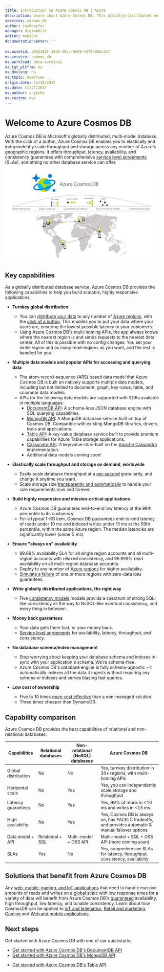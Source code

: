 ```yaml
---
title: Introduction to Azure Cosmos DB | Azure
description: Learn about Azure Cosmos DB. This globally-distributed multi-model database is built for low latency, elastic scalability, and high availability.
services: cosmos-db
author: rockboyfor
manager: digimobile
editor: monicar
documentationcenter: ''

ms.assetid: a855183f-34d4-49cc-9609-1478e465c3b7
ms.service: cosmos-db
ms.workload: data-services
ms.tgt_pltfrm: na
ms.devlang: na
ms.topic: overview
origin.date: 11/15/2017
ms.date: 11/27/2017
ms.author: v-yeche
ms.custom: mvc
---
```


# Welcome to Azure Cosmos DB

Azure Cosmos DB is Microsoft's globally distributed, multi-model database. With the click of a button, Azure Cosmos DB enables you to elastically and independently scale throughput and storage across any number of Azure's geographic regions. It offers throughput, latency, availability, and consistency guarantees with comprehensive [service level agreements](https://www.azure.cn/support/sla/documentdb/) (SLAs), something no other database service can offer.
<!-- Not Avaialble [Try Azure Cosmos DB for free](https://www.azure.cn/try/cosmosdb/)-->

![Azure Cosmos DB is Microsoft's globally distributed database service with elastic scale-out, guaranteed low latency, five consistency models, and comprehensive guaranteed SLAs](./media/introduction/azure-cosmos-db.png)
<!-- Not Avaialble [Try Azure Cosmos DB for free](https://www.azure.cn/try/cosmosdb/)-->

## Key capabilities
As a globally distributed database service, Azure Cosmos DB provides the following capabilities to help you build scalable, highly responsive applications:

* **Turnkey global distribution**
    * You can [distribute your data](distribute-data-globally.md) to any number of [Azure regions](https://www.azure.cn/support/service-dashboard/), with the [click of a button](tutorial-global-distribution-documentdb.md). This enables you to put your data where your users are, ensuring the lowest possible latency to your customers. 
    * Using Azure Cosmos DB's multi-homing APIs, the app always knows where the nearest region is and sends requests to the nearest data center. All of this is possible with no config changes. You set your write-region and as many read-regions as you want, and the rest is handled for you.

* **Multiple data models and popular APIs for accessing and querying data**
    * The atom-record-sequence (ARS) based data model that Azure Cosmos DB is built on natively supports multiple data models, including but not limited to document, graph, key-value, table, and columnar data models.
    * APIs for the following data models are supported with SDKs available in multiple languages:
        * [DocumentDB API](documentdb-introduction.md): A schema-less JSON database engine with SQL querying capabilities.
        * [MongoDB API](mongodb-introduction.md): A MongoDB database service built on top of Cosmos DB. Compatible with existing MongoDB libraries, drivers, tools and applications.
        * [Table API](table-introduction.md): A key-value database service built to provide premium capabilities for Azure Table storage applications.
        * [Cassandra API](cassandra-introduction.md): A key/value store built on the [Apache Cassandra](https://cassandra.apache.org/) implementation. 
        * Additional data models coming soon!
<!--Not Available        * [Graph (Gremlin) API](graph-introduction.md)-->

* **Elastically scale throughput and storage on demand, worldwide**
    * Easily scale database throughput at a [per-second](request-units.md) granularity, and change it anytime you want. 
    * Scale storage size [transparently and automatically](partition-data.md) to handle your size requirements now and forever.

* **Build highly responsive and mission-critical applications**
    * Azure Cosmos DB guarantees end-to-end low latency at the 99th percentile to its customers. 
    * For a typical 1-KB item, Cosmos DB guarantees end-to-end latency of reads under 10 ms and indexed writes under 15 ms at the 99th percentile, within the same Azure region. The median latencies are significantly lower (under 5 ms).

* **Ensure "always on" availability**
    * 99.99% availability SLA for all single region accounts and all multi-region accounts with relaxed consistency, and 99.999% read availability on all multi-region database accounts.
    * Deploy to any number of [Azure regions](https://www.azure.cn/support/service-dashboard/) for higher availability.
    * [Simulate a failure](regional-failover.md) of one or more regions with zero-data loss guarantees. 

* **Write globally distributed applications, the right way**
    * Five [consistency models](consistency-levels.md) models provide a spectrum of strong SQL-like consistency all the way to NoSQL-like eventual consistency, and every thing in between. 

* **Money back guarantees**
    * Your data gets there fast, or your money back. 
    * [Service level agreements](https://www.azure.cn/support/sla/documentdb/) for availability, latency, throughput, and consistency. 

* **No database schema/index management**
    * Stop worrying about keeping your database schema and indexes in-sync with your application's schema. We're schema-free. 
    * Azure Cosmos DB's database engine is fully schema-agnostic - it automatically indexes all the data it ingests without requiring any schema or indexes and serves blazing fast queries. 

* **Low cost of ownership**
    * Five to 10 times [more cost effective](https://aka.ms/cosmos-db-tco-paper) than a non-managed solution.
    * Three times cheaper than DynamoDB.

## Capability comparison

Azure Cosmos DB provides the best capabilities of relational and non-relational databases.

| Capabilities | Relational databases	| Non-relational (NoSQL) databases | 	Azure Cosmos DB |
| --- | --- | --- | --- |
| Global distribution | No | No | Yes, turnkey distribution in 30+ regions, with multi-homing APIs|
| Horizontal scale | No | Yes | Yes, you can independently scale storage and throughput | 
| Latency guarantees | No | Yes | Yes, 99% of reads in <10 ms and writes in <15 ms | 
| High availability | No | Yes | Yes, Cosmos DB is always on, has PACELC tradeoffs, and provides automatic & manual failover options|
| Data model + API | Relational + SQL | Multi-model + OSS API | Multi-model + SQL + OSS API (more coming soon) |
| SLAs | Yes | No | Yes, comprehensive SLAs for latency, throughput, consistency, availability |

## Solutions that benefit from Azure Cosmos DB

Any [web, mobile, gaming, and IoT applications](use-cases.md) that need to handle massive amounts of reads and writes on a [global](distribute-data-globally.md) scale with low response times for a variety of data will benefit from Azure Cosmos DB's [guaranteed](https://www.azure.cn/support/sla/cosmos-db/) availability, high throughput, low latency, and tunable consistency. Learn about how CosmosDB can be applied to [IoT and telematics](use-cases.md#iot-and-telematics), [Retail and marketing](use-cases.md#retail-and-marketing), [Gaming](use-cases.md#gaming) and [Web and mobile applications](use-cases.md#web-and-mobile-applications).

## Next steps
Get started with Azure Cosmos DB with one of our quickstarts:

* [Get started with Azure Cosmos DB's DocumentDB API](create-documentdb-dotnet.md)
* [Get started with Azure Cosmos DB's MongoDB API](create-mongodb-nodejs.md)
<!-- Not Available * [Get started with Azure Cosmos DB's Graph API](create-graph-dotnet.md) -->
* [Get started with Azure Cosmos DB's Table API](create-table-dotnet.md)

<!--Update_Description: update meta properties, update link, wording update-->